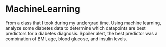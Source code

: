 # MachineLearning
From a class that I took during my undergrad time. Using machine learning, analyze some diabetes data to determine which datapoints are best predictors for a diabetes diagnosis. Spoiler alert, the best predictor was a combination of BMI, age, blood glucose, and insulin levels.

